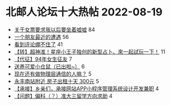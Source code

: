 # 北邮人论坛十大热帖 2022-08-19

- [关于女票要求我以后要坐着嘘嘘](https://bbs.byr.cn/article/Feeling/3191921) 84
- [一个朋友最近的遭遇](https://bbs.byr.cn/article/Talking/6360008) 56
- [看到评论绷不住了](https://bbs.byr.cn/article/Picture/3327711) 41
- [【转】超神准！星座小王子独创的新型占卜、來一起試玩一下！](https://bbs.byr.cn/article/Constellations/326533) 11
- [【代征】94年女生征友](https://bbs.byr.cn/article/Friends/2029355) 7
- [送养可爱小仓鼠（已出啦~）](https://bbs.byr.cn/article/Environment/104617) 6
- [现在还有做物理层通信的人嘛？](https://bbs.byr.cn/article/WorkLife/1189369) 5
- [永丰南站附近 房子出租十天 300元](https://bbs.byr.cn/article/Home/133828) 5
- [【承接】乡亲们，承接网站APP小程序管理系统设计开发兼职](https://bbs.byr.cn/article/Shandong/422463) 4
- [【问题】偏科（？）准大三留学方向求助](https://bbs.byr.cn/article/GoAbroad/388442) 4


